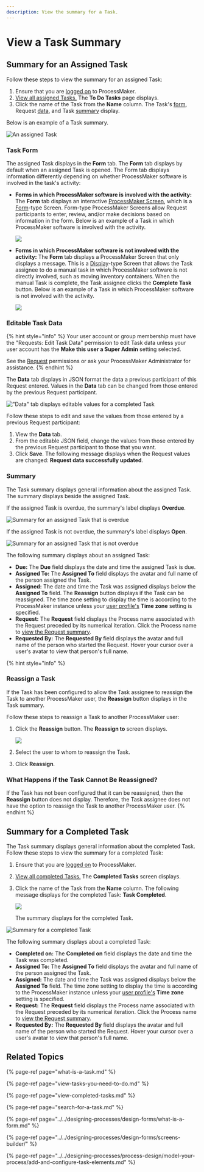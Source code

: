 ```yaml
---
description: View the summary for a Task.
---
```


# View a Task Summary

## Summary for an Assigned Task

Follow these steps to view the summary for an assigned Task:

1. Ensure that you are [logged on](../log-in.md#log-on) to ProcessMaker.
2. [View all assigned Tasks.](view-tasks-you-need-to-do.md#view-your-assigned-tasks) The **To Do Tasks** page displays.
3. Click the name of the Task from the **Name** column. The Task's [form](view-a-task-summary.md#form), Request [data](view-a-task-summary.md#data), and Task [summary](view-a-task-summary.md#summary) display.

Below is an example of a Task summary.

![An assigned Task](../../.gitbook/assets/assigned-to-do-task-summary-tasks.png)

### Task Form

The assigned Task displays in the **Form** tab. The **Form** tab displays by default when an assigned Task is opened. The Form tab displays information differently depending on whether ProcessMaker software is involved in the task's activity:

* **Forms in which ProcessMaker software is involved with the activity:** The **Form** tab displays an interactive [ProcessMaker Screen](../../designing-processes/design-forms/what-is-a-form.md), which is a [Form](../../designing-processes/design-forms/screens-builder/types-for-screens.md#form)-type Screen. Form-type ProcessMaker Screens allow Request participants to enter, review, and/or make decisions based on information in the form. Below is an example of a Task in which ProcessMaker software is involved with the activity.  

  ![](../../.gitbook/assets/forms-tab-assigned-to-do-summary-tasks.png)

* **Forms in which ProcessMaker software is not involved with the activity:** The **Form** tab displays a ProcessMaker Screen that only displays a message. This is a [Display](../../designing-processes/design-forms/screens-builder/types-for-screens.md#display)-type Screen that allows the Task assignee to do a manual task in which ProcessMaker software is not directly involved, such as moving inventory containers. When the manual Task is complete, the Task assignee clicks the **Complete Task** button. Below is an example of a Task in which ProcessMaker software is not involved with the activity.  

  ![](../../.gitbook/assets/forms-tab-assigned-to-do-summary-manual-tasks.png)

### Editable Task Data

{% hint style="info" %}
Your user account or group membership must have the "Requests: Edit Task Data" permission to edit Task data unless your user account has the **Make this user a Super Admin** setting selected.

See the [Request](https://processmaker.gitbook.io/processmaker/processmaker-administration/permission-descriptions-for-users-and-groups#requests) permissions or ask your ProcessMaker Administrator for assistance.
{% endhint %}

The **Data** tab displays in JSON format the data a previous participant of this Request entered. Values in the **Data** tab can be changed from those entered by the previous Request participant.

![&quot;Data&quot; tab displays editable values for a completed Task](../../.gitbook/assets/data-tab-completed-task-tasks.png)

Follow these steps to edit and save the values from those entered by a previous Request participant:

1. View the **Data** tab.
2. From the editable JSON field, change the values from those entered by the previous Request participant to those that you want.
3. Click **Save**. The following message displays when the Request values are changed: **Request data successfully updated**.

### Summary

The Task summary displays general information about the assigned Task. The summary displays beside the assigned Task.

If the assigned Task is overdue, the summary's label displays **Overdue**.

![Summary for an assigned Task that is overdue](../../.gitbook/assets/assigned-to-do-summary-active-overdue-tasks.png)

If the assigned Task is not overdue, the summary's label displays **Open**.

![Summary for an assigned Task that is not overdue](../../.gitbook/assets/assigned-to-do-summary-active-open-tasks.png)

The following summary displays about an assigned Task:

* **Due:** The **Due** field displays the date and time the assigned Task is due.
* **Assigned To:** The **Assigned To** field displays the avatar and full name of the person assigned the Task.
* **Assigned:** The date and time the Task was assigned displays below the **Assigned To** field. The **Reassign** button displays if the Task can be reassigned. The time zone setting to display the time is according to the ProcessMaker instance unless your [user profile's](../profile-settings.md#change-your-profile-settings) **Time zone** setting is specified.
* **Request:** The **Request** field displays the Process name associated with the Request preceded by its numerical iteration. Click the Process name to [view the Request summary](../requests/request-details/).
* **Requested By:** The **Requested By** field displays the avatar and full name of the person who started the Request. Hover your cursor over a user's avatar to view that person's full name.

{% hint style="info" %}
### Reassign a Task

If the Task has been configured to allow the Task assignee to reassign the Task to another ProcessMaker user, the **Reassign** button displays in the Task summary.

Follow these steps to reassign a Task to another ProcessMaker user:

1. Click the **Reassign** button. The **Reassign to** screen displays.  

   ![](../../.gitbook/assets/reassign-to-screen-task-summary-tasks.png)

2. Select the user to whom to reassign the Task.
3. Click **Reassign**.

### What Happens if the Task Cannot Be Reassigned?

If the Task has not been configured that it can be reassigned, then the **Reassign** button does not display. Therefore, the Task assignee does not have the option to reassign the Task to another ProcessMaker user.
{% endhint %}

## Summary for a Completed Task

The Task summary displays general information about the completed Task. Follow these steps to view the summary for a completed Task:

1. Ensure that you are [logged on](../log-in.md#log-on) to ProcessMaker.
2. [View all completed Tasks.](view-completed-tasks.md#view-completed-tasks) The **Completed Tasks** screen displays.
3. Click the name of the Task from the **Name** column. The following message displays for the completed Task: **Task Completed**.  

   ![](../../.gitbook/assets/task-completed-message-tasks.png)

   The summary displays for the completed Task.

![Summary for a completed Task](../../.gitbook/assets/completed-task-information-tasks.png)

The following summary displays about a completed Task:

* **Completed on:** The **Completed on** field displays the date and time the Task was completed.
* **Assigned To:** The **Assigned To** field displays the avatar and full name of the person assigned the Task.
* **Assigned:** The date and time the Task was assigned displays below the **Assigned To** field. The time zone setting to display the time is according to the ProcessMaker instance unless your [user profile's](../profile-settings.md#change-your-profile-settings) **Time zone** setting is specified.
* **Request:** The **Request** field displays the Process name associated with the Request preceded by its numerical iteration. Click the Process name to [view the Request summary](../requests/request-details/).
* **Requested By:** The **Requested By** field displays the avatar and full name of the person who started the Request. Hover your cursor over a user's avatar to view that person's full name.

## Related Topics

{% page-ref page="what-is-a-task.md" %}

{% page-ref page="view-tasks-you-need-to-do.md" %}

{% page-ref page="view-completed-tasks.md" %}

{% page-ref page="search-for-a-task.md" %}

{% page-ref page="../../designing-processes/design-forms/what-is-a-form.md" %}

{% page-ref page="../../designing-processes/design-forms/screens-builder/" %}

{% page-ref page="../../designing-processes/process-design/model-your-process/add-and-configure-task-elements.md" %}

